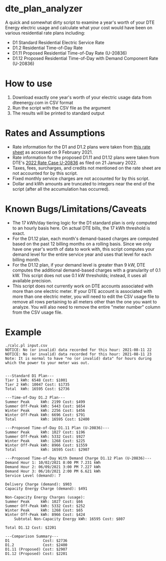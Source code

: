 # dte_plan_analyzer
A quick and somewhat dirty script to examine a year's worth of your DTE Energy electric usage and calculate what your cost would have been on various residential rate plans including:
* D1 Standard Residential Electric Service Rate
* D1.2 Residential Time-of-Day Rate
* D1.11 Proposed Residential Time-of-Day Rate (U-20836)
* D1.12 Proposed Residential Time-of-Day with Demand Component Rate (U-20836)

# How to use 
1. Download exactly one year's worth of your electric usage data from dteenergy.com in CSV format
2. Run the script with the CSV file as the argument
3. The results will be printed to standard output

# Rates and Assumptions
* Rate information for the D1 and D1.2 plans were taken from [this rate sheet](https://newlook.dteenergy.com/wps/wcm/connect/23195474-a4d1-4d38-aa30-a4426fd3336b/WholeHouseRateOptions.pdf?MOD=AJPERES&CACHEID=23195474-a4d1-4d38-aa30-a4426fd3336b) as accessed on 9 February 2021. 
* Rate information for the proposed D1.11 and D1.12 plans were taken from DTE's [2022 Rate Case U-20836](https://mi-psc.force.com/s/case/500t000000WH1HKAA1/in-the-matter-of-the-application-of-dte-electric-company-for-authority-to-increase-its-rates-amend-its-rate-schedules-and-rules-governing-the-distribution-and-supply-of-electric-energy-and-for-miscellaneous-accounting-authority) as filed on 21 January 2022.
* Taxes, fees, surcharges, and credits not mentioned on the rate sheet are not accounted for by this script.
* Fixed monthly service charges are not accounted for by this script.
* Dollar and kWh amounts are truncated to integers near the end of the script (after all the accumulation has occurred).

# Known Bugs/Limitations/Caveats
* The 17 kWh/day tiering logic for the D1 standard plan is only computed to an hourly basis here. On actual DTE bills, the 17 kWh threshold is exact.
* For the D1.12 plan, each month's demand-based charges are computed based on the past 12 billing months on a rolling basis. Since we only have one year's worth of data to work with, this script computes your demand level for the entire service year and uses that level for each billing month.
* For the D1.12 plan, if your demand level is greater than 9 kW, DTE computes the additional demand-based charges with a granularity of 0.1 kW. This script does not use 0.1 kW thresholds; instead, it uses all available precision. 
* This script does not currently work on DTE accounts associated with more than one electric meter. If your DTE account is associated with more than one electric meter, you will need to edit the CSV usage file to remove all rows pertaining to all meters other than the one you want to analyze. You will also need to remove the entire "meter number" column from the CSV usage file.

# Example
    ./calc.pl input.csv
    NOTICE: No (or invalid) data recorded for this hour: 2021-08-11 22
    NOTICE: No (or invalid) data recorded for this hour: 2021-08-11 23
    Note: It is normal to have "no (or invalid) data" for hours during which the power to your meter was out.
    
    
    ---Standard D1 Plan---
    Tier 1 kWh: 6548 Cost: $1001
    Tier 2 kWh: 10047 Cost: $1735
    Total  kWh: 16595 Cost: $2736
    
    ---Time-of-Day D1.2 Plan---
    Summer Peak     kWh: 2199 Cost: $499
    Summer Off-Peak kWh: 5443 Cost: $654
    Winter Peak     kWh: 2256 Cost: $456
    Winter Off-Peak kWh: 6696 Cost: $791
    Total           kWh: 16595 Cost: $2400
    
    ---Proposed Time-of-Day D1.11 Plan (U-20836)---
    Summer Peak     kWh: 1027 Cost: $196
    Summer Off-Peak kWh: 5332 Cost: $927
    Winter Peak     kWh: 1268 Cost: $225
    Winter Off-Peak kWh: 8966 Cost: $1559
    Total           kWh: 16595 Cost: $2907
    
    ---Proposed Time-of-Day With Demand Charge D1.12 Plan (U-20836)---
    Demand Hour 1: 10/02/2021 8:00 PM 7.231 kWh
    Demand Hour 2: 06/09/2021 3:00 PM 7.227 kWh
    Demand Hour 3: 06/10/2021 2:00 PM 6.621 kWh
    Service Level (demand): 7
    
    Delivery Charge (demand): $903
    Capacity Energy Charge (demand): $491
    
    Non-Capacity Energy Charges (usage):
    Summer Peak     kWh: 1027 Cost: $66
    Summer Off-Peak kWh: 5332 Cost: $252
    Winter Peak     kWh: 1268 Cost: $65
    Winter Off-Peak kWh: 8966 Cost: $424
        Subtotal Non-Capacity Energy kWh: 16595 Cost: $807
    
    Total D1.12 Cost: $2201
    
    ---Comparison Summary---
    D1               Cost: $2736
    D1.2             Cost: $2400
    D1.11 (Proposed) Cost: $2907
    D1.12 (Proposed) Cost: $2201
